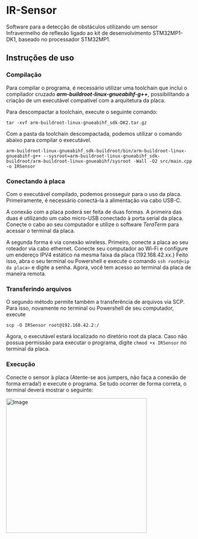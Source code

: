 # IR-Sensor
Software para a detecção de obstáculos utilizando um sensor Infravermelho de reflexão ligado ao kit de desenvolvimento STM32MP1-DK1, baseado no processador STM32MP1.

## Instruções de uso

### Compilação
Para compilar o programa, é necessário utilizar uma toolchain que inclui o compilador cruzado _**arm-buildroot-linux-gnueabihf-g++**_, possibilitando a criação de um executável compatível com a arquitetura da placa. 

Para descompactar a toolchain, execute o seguinte comando:

```
tar -xvf arm-buildroot-linux-gnueabihf_sdk-DK2.tar.gz
```

Com a pasta da toolchain descompactada, podemos utilizar o comando abaixo para compilar o executável.
```
arm-buildroot-linux-gnueabihf_sdk-buildroot/bin/arm-buildroot-linux-gnueabihf-g++ --sysroot=arm-buildroot-linux-gnueabihf_sdk-buildroot/arm-buildroot-linux-gnueabihf/sysroot -Wall -O2 src/main.cpp -o IRSensor
```

### Conectando à placa

Com o executável compilado, podemos prosseguir para o uso da placa. Primeiramente, é necessário conectá-la à alimentação via cabo USB-C. 

A conexão com a placa poderá ser feita de duas formas. A primeira das duas é utilizando um cabo micro-USB conectado à porta serial da placa. Conecte o cabo ao seu computador e utilize o software _TeraTerm_ para acessar o terminal da placa.

A segunda forma é via conexão wireless. Primeiro, conecte a placa ao seu roteador via cabo ethernet. Conecte seu computador ao Wi-Fi e configure um endereço IPV4 estático na mesma faixa da placa (192.168.42.xx.}
Feito isso, abra o seu terminal ou Powershell e execute o comando `ssh root@<ip da placa>` e digite a senha. Agora, você tem acesso ao terminal da placa de maneira remota.

### Transferindo arquivos

O segundo método permite também a transferência de arquivos via SCP. Para isso, novamente no terminal ou Powershell de seu computador, execute 
```
scp -O IRSensor root@192.168.42.2:/
```

Agora, o executável estará localizado no diretório root da placa. Caso não possua permissão para executar o programa, digite `chmod +x IRSensor` no terminal da placa.

### Execução

Conecte o sensor à placa (Atente-se aos jumpers, não faça a conexão de forma errada!) e execute o programa. Se tudo ocorrer de forma correta, o terminal deverá mostrar o seguinte:

<img width="379" height="364" alt="Image" src="https://github.com/user-attachments/assets/8f3a4205-c5c7-4957-babe-96eca8f7d4d3" />
